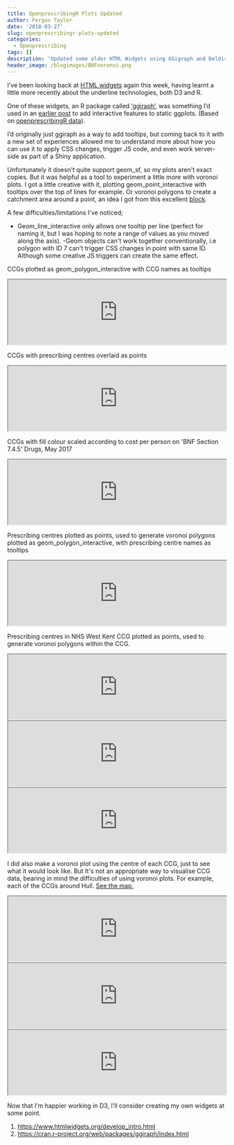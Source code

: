 ```yaml
---
title: OpenprescribingR Plots Updated
author: Fergus Taylor
date: '2018-03-27'
slug: openprescribingr-plots-updated
categories:
  - Openprescribing
tags: []
description: 'Updated some older HTML Widgets using GGigraph and Deldir'
header_image: /blogimages/BNFvoronoi.png
---
```


<script>
function myFunction() {
var frames = document.getElementsByTagName("iframe");
for (i = 0; i < frames.length; i++) {
      frames[i].style.height=frames[i].contentDocument.body.scrollHeight +'px';
  }
}
window.addEventListener("load", myFunction);
window.addEventListener("resize", myFunction);
</script>

<style>
iframe {
 width:100%;
}
</style>

I’ve been looking back at [HTML widgets](https://www.htmlwidgets.org/) again this week, having learnt a little more recently about the underline technologies, both D3 and R.

One of these widgets, an R package called [‘ggiraph’](https://davidgohel.github.io/ggiraph/reference/index.html), was something I’d used in an [earlier post]( .... ) to add interactive features to static ggplots. (Based on [openprescribingR data](https://github.com/fergustaylor/openprescribingR)).

I’d originally just ggiraph as a way to add tooltips, but coming back to it with a new set of experiences allowed me to understand more about how you can use it to apply CSS changes, trigger JS code, and even work server-side as part of a Shiny application.

Unfortunately it doesn't quite support geom_sf, so my plots aren't exact copies. But it was helpful as a tool to experiment a little more with voronoi plots.
I got a little creative with it, plotting geom_point_interactive with tooltips over the top of lines for example. Or voronoi polygons to create a catchment area around a point, an idea I got from this excellent [block](https://bl.ocks.org/mbostock/8033015). 

A few difficulties/limitations I've noticed;

- Geom_line_interactive only allows one tooltip per line (perfect for naming it, but I was hoping to note a range of values as you moved along the axis).
-Geom objects can't work together conventionally, i.e polygon with ID 7 can't trigger CSS changes in point with same ID. Although some creative JS triggers can create the same effect.

CCGs plotted as geom_polygon_interactive with CCG names as tooltips

<iframe src="https://fergustaylor.github.io/openprescribingR/dev/plot1.html">
</iframe>

CCGs with prescribing centres overlaid as points

<iframe src="https://fergustaylor.github.io/openprescribingR/dev/plot2.html">
</iframe>

CCGs with fill colour scaled according to cost per person on 'BNF Section 7.4.5' Drugs, May 2017

<iframe src="https://fergustaylor.github.io/openprescribingR/dev/plot5.html">
</iframe>

Prescribing centres plotted as points, used to generate voronoi polygons plotted as geom_polygon_interactive, with prescribing centre names as tooltips

<iframe src="https://fergustaylor.github.io/openprescribingR/dev/plot6.html">
</iframe>

Prescribing centres in NHS West Kent CCG plotted as points, used to generate voronoi polygons within the CCG.

<iframe src="https://fergustaylor.github.io/openprescribingR/dev/plot7.5.html">
</iframe>

<iframe src="https://fergustaylor.github.io/openprescribingR/dev/plot8.5.html">
</iframe>

<iframe src="https://fergustaylor.github.io/openprescribingR/dev/plot10.html">
</iframe>

I did also make a voronoi plot using the centre of each CCG, just to see what it would look like. But It's not an appropriate way to visualise CCG data, bearing in mind the difficulties of using voronoi plots. For example, each of the CCGs around Hull. [See the map.](https://fergustaylor.github.io/openprescribingR/dev/plot11compared.html)

<iframe src="https://fergustaylor.github.io/openprescribingR/dev/plot12.html">
</iframe>

<iframe src="https://fergustaylor.github.io/openprescribingR/dev/plot12.5.html">
</iframe>

<iframe src="https://fergustaylor.github.io/openprescribingR/dev/plot12.5.5.html">
</iframe>

Now that I’m happier working in D3, I'll consider creating my own widgets at some point.

1. https://www.htmlwidgets.org/develop_intro.html
1. https://cran.r-project.org/web/packages/ggiraph/index.html

